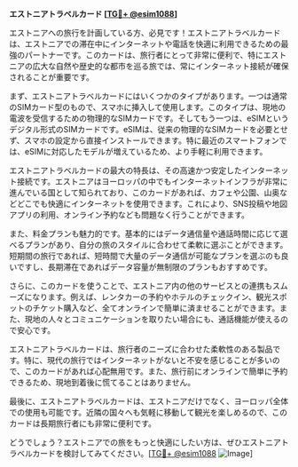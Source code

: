 **エストニアトラベルカード [[TG💪+ @esim1088](https://t.me/s/esim1088)]**

エストニアへの旅行を計画している方、必見です！エストニアトラベルカードは、エストニアでの滞在中にインターネットや電話を快適に利用できるための最強のパートナーです。このカードは、旅行者にとって非常に便利で、特にエストニアの広大な自然や歴史的な都市を巡る旅では、常にインターネット接続が確保されることが重要です。

まず、エストニアトラベルカードにはいくつかのタイプがあります。一つは通常のSIMカード型のもので、スマホに挿入して使用します。このタイプは、現地の電波を受信するための物理的なSIMカードです。そしてもう一つは、eSIMというデジタル形式のSIMカードです。eSIMは、従来の物理的なSIMカードを必要とせず、スマホの設定から直接インストールできます。特に最近のスマートフォンでは、eSIMに対応したモデルが増えているため、より手軽に利用できます。

エストニアトラベルカードの最大の特長は、その高速かつ安定したインターネット接続です。エストニアはヨーロッパの中でもインターネットインフラが非常に進んでいる国として知られており、このカードがあれば、カフェや公園、山奥などどこでも快適にインターネットを使用できます。これにより、SNS投稿や地図アプリの利用、オンライン予約なども問題なく行うことができます。

また、料金プランも魅力的です。基本的にはデータ通信量や通話時間に応じて選べるプランがあり、自分の旅のスタイルに合わせて柔軟に選ぶことができます。短期間の旅行であれば、短時間で大量のデータ通信が可能なプランを選ぶのも良いですし、長期滞在であればデータ容量が無制限のプランもおすすめです。

さらに、このカードを使うことで、エストニア内の他のサービスとの連携もスムーズになります。例えば、レンタカーの予約やホテルのチェックイン、観光スポットのチケット購入など、全てオンラインで簡単に済ませることができます。また、現地の人々とコミュニケーションを取りたい場合にも、通話機能が使えるので安心です。

エストニアトラベルカードは、旅行者のニーズに合わせた柔軟性のある製品です。特に、現代の旅行ではインターネットがないと不安を感じることが多いので、このカードがあれば心配無用です。また、旅行前にオンラインで簡単に予約できるため、現地到着後に慌てることはありません。

最後に、エストニアトラベルカードは、エストニアだけでなく、ヨーロッパ全体での使用も可能です。近隣の国々へも気軽に移動して観光を楽しめるので、このカードは長期旅行者にも非常に便利です。

どうでしょう？エストニアでの旅をもっと快適にしたい方は、ぜひエストニアトラベルカードを検討してみてください。[[TG💪+ @esim1088](https://t.me/s/esim1088) ![Image](https://i.postimg.cc/Y0z9fWf4/image.png)]